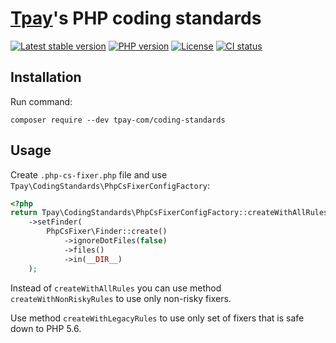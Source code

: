 # [Tpay](https://tpay.com)'s PHP coding standards

[![Latest stable version](https://img.shields.io/packagist/v/tpay-com/coding-standards.svg?label=current%20version)](https://packagist.org/packages/tpay-com/coding-standards)
[![PHP version](https://img.shields.io/packagist/php-v/tpay-com/coding-standards.svg)](https://php.net)
[![License](https://img.shields.io/github/license/tpay-com/coding-standards.svg)](LICENSE)
[![CI status](https://github.com/tpay-com/php-coding-standards/actions/workflows/ci.yaml/badge.svg?branch=main)](https://github.com/tpay-com/php-coding-standards/actions)


## Installation
Run command:
```console
composer require --dev tpay-com/coding-standards
```


## Usage
Create `.php-cs-fixer.php` file and use `Tpay\CodingStandards\PhpCsFixerConfigFactory`:
```php
<?php
return Tpay\CodingStandards\PhpCsFixerConfigFactory::createWithAllRules()
    ->setFinder(
        PhpCsFixer\Finder::create()
            ->ignoreDotFiles(false)
            ->files()
            ->in(__DIR__)
    );
```

Instead of `createWithAllRules` you can use method `createWithNonRiskyRules` to use only non-risky fixers.

Use method `createWithLegacyRules` to use only set of fixers that is safe down to PHP 5.6.
